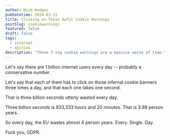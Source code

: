 ```yaml
---
author: Nick Hodges
pubDatetime: 2024-03-23
title: Clicking on Those Awful Cookie Warnings
postSlug: cookiewarnings
featured: false
draft: false
tags:
  - internet
  - opinion
description: "Those f-ing cookie warnings are a massive waste of time."
---
```


Let's say there are 1 billion internet users every day -- probably a conservative number.

Let's say that each of them has to click on those infernal cookie banners three times a day, and that each one takes one second.

That is three billion seconds utterly wasted every day.

Three billion seconds is 833,333 hours and 20 minutes. That is 3.98 person years.

So every day, the EU wastes almost 4 person years. Every. Single. Day.

Fuck you, GDPR.
